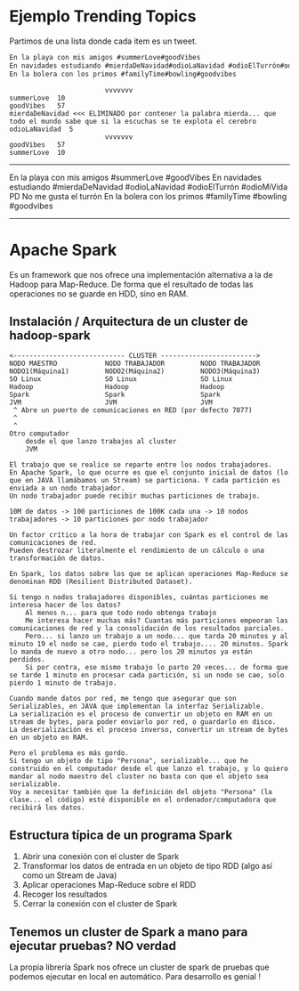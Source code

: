 
# Ejemplo Trending Topics

Partimos de una lista donde cada item es un tweet.

```txt
En la playa con mis amigos #summerLove#goodVibes
En navidades estudiando #mierdaDeNavidad#odioLaNavidad #odioElTurrón#odioMiVida. PD: No me gusta el turrón.
En la bolera con los primos #familyTime#bowling#goodvibes
```
                            vvvvvvv
    summerLove  10
    goodVibes   57
    mierdaDeNavidad <<< ELIMINADO por contener la palabra mierda... que todo el mundo sabe que si la escuchas se te explota el cerebro
    odioLaNavidad  5
                            vvvvvvv
    goodVibes   57
    summerLove  10



---
En
la
playa
con
mis
amigos
#summerLove
#goodVibes
En
navidades
estudiando
#mierdaDeNavidad
#odioLaNavidad
#odioElTurrón
#odioMiVida
PD
No
me
gusta
el
turrón
En
la
bolera
con
los
primos
#familyTime
#bowling
#goodvibes

---

# Apache Spark

Es un framework que nos ofrece una implementación alternativa a la de Hadoop para Map-Reduce.
De forma que el resultado de todas las operaciones no se guarde en HDD, sino en RAM.

## Instalación / Arquitectura de un cluster de hadoop-spark

    <---------------------------- CLUSTER ------------------------>
    NODO MAESTRO            NODO TRABAJADOR         NODO TRABAJADOR
    NODO1(Máquina1)         NODO2(Máquina2)         NODO3(Máquina3)
    SO Linux                SO Linux                SO Linux
    Hadoop                  Hadoop                  Hadoop
    Spark                   Spark                   Spark
    JVM                     JVM                     JVM
     ^ Abre un puerto de comunicaciones en RED (por defecto 7077)
     ^
     ^
    Otro computador
        desde el que lanzo trabajos al cluster
        JVM

    El trabajo que se realice se reparte entre los nodos trabajadores.
    En Apache Spark, lo que ocurre es que el conjunto inicial de datos (lo que en JAVA llamábamos un Stream) se particiona. Y cada partición es enviada a un nodo trabajador. 
    Un nodo trabajador puede recibir muchas particiones de trabajo.

    10M de datos -> 100 particiones de 100K cada una -> 10 nodos trabajadores -> 10 particiones por nodo trabajador

    Un factor crítico a la hora de trabajar con Spark es el control de las comunicaciones de red. 
    Pueden destrozar literalmente el rendimiento de un cálculo o una transformación de datos.

    En Spark, los datos sobre los que se aplican operaciones Map-Reduce se denominan RDD (Resilient Distributed Dataset).

    Si tengo n nodos trabajadores disponibles, cuántas particiones me interesa hacer de los datos?
        Al menos n... para que todo nodo obtenga trabajo
        Me interesa hacer muchas más? Cuantas más particiones empeoran las comunicaciones de red y la consolidación de los resultados parciales.
        Pero... si lanzo un trabajo a un nodo... que tarda 20 minutos y al minuto 19 el nodo se cae, pierdo todo el trabajo.... 20 minutos. Spark lo manda de nuevo a otro nodo... pero los 20 minutos ya están perdidos.
        Si por contra, ese mismo trabajo lo parto 20 veces... de forma que se tarde 1 minuto en procesar cada partición, si un nodo se cae, solo pierdo 1 minuto de trabajo.

    Cuando mande datos por red, me tengo que asegurar que son Serializables, en JAVA que implementan la interfaz Serializable.
    La serialización es el proceso de convertir un objeto en RAM en un stream de bytes, para poder enviarlo por red, o guardarlo en disco.
    La deserialización es el proceso inverso, convertir un stream de bytes en un objeto en RAM.

    Pero el problema es más gordo.
    Si tengo un objeto de tipo "Persona", serializable... que he construido en el computador desde el que lanzo el trabajo, y lo quiero mandar al nodo maestro del cluster no basta con que el objeto sea serializable.
    Voy a necesitar también que la definición del objeto "Persona" (la clase... el código) esté disponible en el ordenador/computadora que recibirá los datos.

## Estructura típica de un programa Spark

1. Abrir una conexión con el cluster de Spark
2. Transformar los datos de entrada en un objeto de tipo RDD (algo así como un Stream de Java)
3. Aplicar operaciones Map-Reduce sobre el RDD
4. Recoger los resultados
5. Cerrar la conexión con el cluster de Spark

## Tenemos un cluster de Spark a mano para ejecutar pruebas? NO verdad

La propia librería Spark nos ofrece un cluster de spark de pruebas que podemos ejecutar en local en automático.
Para desarrollo es genial !